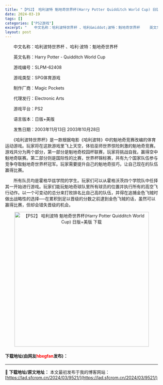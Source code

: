 ```yaml
---
title: "【PS2】 哈利波特 魁地奇世界杯(Harry Potter Quidditch World Cup) 日版+美版 下载"
date: 2024-03-19
tags: []
categories: ["PS2游戏"]
excerpt: "　　中文名称：哈利波特世界杯 、哈利&middot;波特：魁地奇世界杯 　　英文名称：Harry Potter - Quidditch World Cup 　　游戏编号：SLPM-62408 　　游戏类型：SPG体育游戏 　　制作厂商：Magic Pockets 　　代理发行：Electronic &hellip;"
layout: post
---
```


 <p>　　中文名称：哈利波特世界杯 、哈利&middot;波特：魁地奇世界杯</p> <p>　　英文名称：Harry Potter - Quidditch World Cup</p> <p>　　游戏编号：SLPM-62408</p> <p>　　游戏类型：SPG体育游戏</p> <p>　　制作厂商：Magic Pockets</p> <p>　　代理发行：Electronic Arts</p> <p>　　游戏平台：PS2</p> <p>　　语言版本：日版+美版</p> <p>　　发售日期：2003年11月13日 2003年10月28日</p> <p>　　《哈利波特世界杯》是一款根据电影《哈利波特》中的魁地奇竞赛改编的体育运动游戏。玩家将在这款游戏里飞上天空，体验巫师世界惊险刺激的魁地奇竞赛。游戏共分为两个部分，第一部分是魁地奇校园杯联赛，玩家将挑战自我，赢得空中魁地奇联赛。第二部分则是国际性的比赛，世界杯锦标赛，共有九个国家队伍参与竞争夺取魁地奇世界杯冠军。玩家需要提升自己的魁地奇技巧，让自己现在的队伍赢得比赛。</p> <p>　　所有队员均是霍格华兹学院的学生。玩家们可以从霍格沃茨四个学院队中任择其一开始进行游戏。玩家们能玩魁地奇球队里所有球员的位置并执行所有的高空飞行动作。以一个可变动的总分来打败排名比自己高的队伍，并得在追捕金色飞贼时做出战略性的选择──在累积到足以晋级的分数之前逮到金色飞贼的话，虽然可以赢得比赛，但却会错失晋级的机会。</p> <p align="center"><img align="" border="0" src="https://lad.sfcrom.cn/wp-content/uploads/2024/03/20240319_65f997c9d8374.jpg" width="443" alt="【PS2】 哈利波特 魁地奇世界杯(Harry Potter Quidditch World Cup) 日版+美版 下载" /></p> <p><h4>下载地址(由网友<font color="red">hbxgfan</font>发布)：</h4></p> 

---
📖 **下载地址/原文地址：** 本文最初发布于我的博客网站：[https://lad.sfcrom.cn/2024/03/9521/](https://lad.sfcrom.cn/2024/03/9521/)
